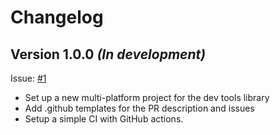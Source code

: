 Changelog
=========

## Version 1.0.0 *(In development)*

Issue: [#1](https://github.com/maximbircu/devtools-library/issues/1)
- Set up a new multi-platform project for the dev tools library
- Add .github templates for the PR description and issues 
- Setup a simple CI with GitHub actions. 

